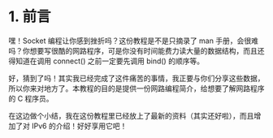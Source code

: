# 1. 前言

嘿！Socket 编程让你感到挫折吗？这份教程是不是只摘录了 man 手册，会很难吗？你想要写很酷的网路程序，可是你没有时间能费力读大量的数据结构，而且还得知道在调用 connect() 之前一定要先调用 bind() 的顺序等。

好，猜到了吗！其实我已经完成了这件痛苦的事情，我正要与你们分享这些数据，所以你来对地方了。本教程的目的是提供一份网路编程简介，给想要了解网路程序的 C 程序员。

在这边做个小结，我在这份教程里已经放上了最新的资料（其实还好啦），而且增加了对 IPv6 的介绍！好好享用它吧！
